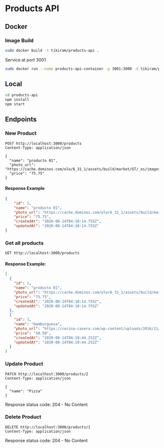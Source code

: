 
# Products API

## Docker

### Image Build
```bash
sudo docker build -t tikiram/products-api .
```

Service at port 3001

```bash
sudo docker run --name products-api-container -p 3001:3000 -d tikiram/products-api
```

## Local

```bash
cd products-api
npm install
npm start
```

## Endpoints

### New Product

```
POST http://localhost:3000/products
Content-Type: application/json

{
  "name": "producto 01",
  "photo_url": "https://cache.dominos.com/olo/6_31_1/assets/build/market/GT/_es/images/img/products/larges/S_PIZDX.jpg",
  "price": "75.75"
}
```

#### Response Example

```json
{
    "id": 2,
    "name": "producto 01",
    "photo_url": "https://cache.dominos.com/olo/6_31_1/assets/build/market/GT/_es/images/img/products/larges/S_PIZDX.jpg",
    "price": "75.75",
    "createdAt": "2020-08-14T04:10:14.755Z",
    "updatedAt": "2020-08-14T04:10:14.755Z"
}
```

### Get all products

```
GET http://localhost:3000/products
```

#### Response Example:
```json
[
  {
    "id": 2,
    "name": "producto 01",
    "photo_url": "https://cache.dominos.com/olo/6_31_1/assets/build/market/GT/_es/images/img/products/larges/S_PIZDX.jpg",
    "price": "75.75",
    "createdAt": "2020-08-14T04:10:14.755Z",
    "updatedAt": "2020-08-14T04:10:14.755Z"
  },
  {
    "id": 3,
    "name": "Hamburguesa",
    "photo_url": "https://cocina-casera.com/wp-content/uploads/2016/11/hamburguesa-queso-receta.jpg",
    "price": "50.50",
    "createdAt": "2020-08-14T04:19:44.252Z",
    "updatedAt": "2020-08-14T04:19:44.252Z"
  }
]
```

### Update Product

```
PATCH http://localhost:3000/products/2
Content-Type: application/json

{
  "name": "Pizza"
}
```

Response status code: 204 - No Content

### Delete Product

```
DELETE http://localhost:3000/products/1
Content-Type: application/json
```

Response status code: 204 - No Content
